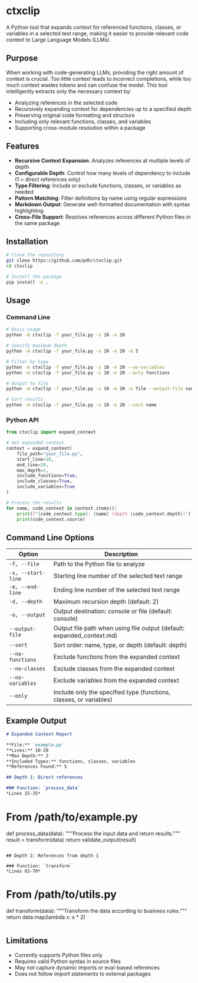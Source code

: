 # ctxclip

A Python tool that expands context for referenced functions, classes, or variables in a selected text range, making it easier to provide relevant code context to Large Language Models (LLMs).

## Purpose

When working with code-generating LLMs, providing the right amount of context is crucial. Too little context leads to incorrect completions, while too much context wastes tokens and can confuse the model. This tool intelligently extracts only the necessary context by:

- Analyzing references in the selected code
- Recursively expanding context for dependencies up to a specified depth
- Preserving original code formatting and structure
- Including only relevant functions, classes, and variables
- Supporting cross-module resolution within a package

## Features

- **Recursive Context Expansion**: Analyzes references at multiple levels of depth
- **Configurable Depth**: Control how many levels of dependency to include (1 = direct references only)
- **Type Filtering**: Include or exclude functions, classes, or variables as needed
- **Pattern Matching**: Filter definitions by name using regular expressions
- **Markdown Output**: Generate well-formatted documentation with syntax highlighting
- **Cross-File Support**: Resolves references across different Python files in the same package

## Installation

```bash
# Clone the repository
git clone https://github.com/pdh/ctxclip.git
cd ctxclip

# Install the package
pip install -e .
```

## Usage

### Command Line

```bash
# Basic usage
python -m ctxclip -f your_file.py -s 10 -e 20

# Specify maximum depth
python -m ctxclip -f your_file.py -s 10 -e 20 -d 3

# Filter by type
python -m ctxclip -f your_file.py -s 10 -e 20 --no-variables
python -m ctxclip -f your_file.py -s 10 -e 20 --only functions

# Output to file
python -m ctxclip -f your_file.py -s 10 -e 20 -o file --output-file context.md

# Sort results
python -m ctxclip -f your_file.py -s 10 -e 20 --sort name
```

### Python API

```python
from ctxclip import expand_context

# Get expanded context
context = expand_context(
    file_path="your_file.py",
    start_line=10,
    end_line=20,
    max_depth=2,
    include_functions=True,
    include_classes=True,
    include_variables=True
)

# Process the results
for name, code_context in context.items():
    print(f"{code_context.type}: {name} (depth {code_context.depth})")
    print(code_context.source)
```

## Command Line Options

| Option | Description |
|--------|-------------|
| `-f, --file` | Path to the Python file to analyze |
| `-s, --start-line` | Starting line number of the selected text range |
| `-e, --end-line` | Ending line number of the selected text range |
| `-d, --depth` | Maximum recursion depth (default: 2) |
| `-o, --output` | Output destination: console or file (default: console) |
| `--output-file` | Output file path when using file output (default: expanded_context.md) |
| `--sort` | Sort order: name, type, or depth (default: depth) |
| `--no-functions` | Exclude functions from the expanded context |
| `--no-classes` | Exclude classes from the expanded context |
| `--no-variables` | Exclude variables from the expanded context |
| `--only` | Include only the specified type (functions, classes, or variables) |

## Example Output

```markdown
# Expanded Context Report

**File:** `example.py`  
**Lines:** 10-20  
**Max Depth:** 2  
**Included Types:** functions, classes, variables  
**References Found:** 5  

## Depth 1: Direct references

### Function: `process_data`
*Lines 25-35*

```
# From /path/to/example.py
def process_data(data):
    """Process the input data and return results."""
    result = transform(data)
    return validate_output(result)
```

## Depth 2: References from depth 1

### Function: `transform`
*Lines 65-70*

```
# From /path/to/utils.py
def transform(data):
    """Transform the data according to business rules."""
    return data.map(lambda x: x * 2)
```
```

## Limitations

- Currently supports Python files only
- Requires valid Python syntax in source files
- May not capture dynamic imports or eval-based references
- Does not follow import statements to external packages

